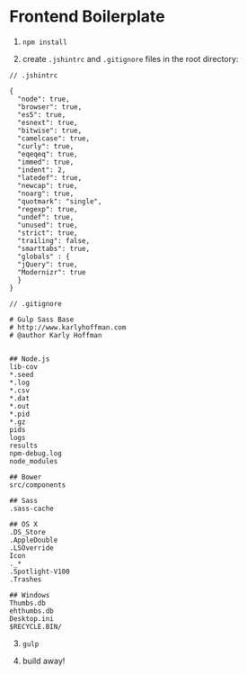 # Frontend Boilerplate

1.  `npm install`

2.	create `.jshintrc` and `.gitignore` files in the root directory:



``` 
// .jshintrc 

{
  "node": true,
  "browser": true,
  "es5": true,
  "esnext": true,
  "bitwise": true,
  "camelcase": true,
  "curly": true,
  "eqeqeq": true,
  "immed": true,
  "indent": 2,
  "latedef": true,
  "newcap": true,
  "noarg": true,
  "quotmark": "single",
  "regexp": true,
  "undef": true,
  "unused": true,
  "strict": true,
  "trailing": false,
  "smarttabs": true,
  "globals" : {
  "jQuery": true,
  "Modernizr": true
  }
}
```


```  
// .gitignore

# Gulp Sass Base
# http://www.karlyhoffman.com
# @author Karly Hoffman


## Node.js
lib-cov
*.seed
*.log
*.csv
*.dat
*.out
*.pid
*.gz
pids
logs
results
npm-debug.log
node_modules

## Bower
src/components

## Sass
.sass-cache

## OS X
.DS_Store
.AppleDouble
.LSOverride
Icon
._*
.Spotlight-V100
.Trashes

## Windows
Thumbs.db
ehthumbs.db
Desktop.ini
$RECYCLE.BIN/
```

3.  `gulp`

4.  build away!
